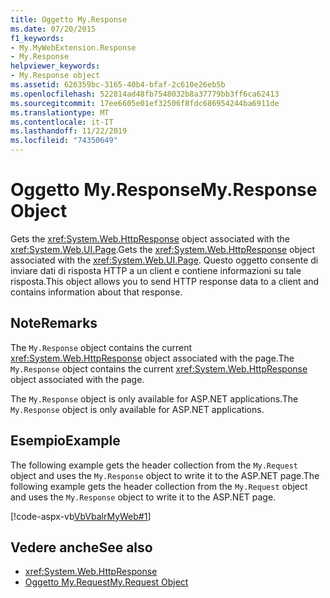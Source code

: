 ```yaml
---
title: Oggetto My.Response
ms.date: 07/20/2015
f1_keywords:
- My.MyWebExtension.Response
- My.Response
helpviewer_keywords:
- My.Response object
ms.assetid: 626359bc-3165-40b4-bfaf-2c610e26eb5b
ms.openlocfilehash: 522814ad48fb7548032b8a37779bb3ff6ca62413
ms.sourcegitcommit: 17ee6605e01ef32506f8fdc686954244ba6911de
ms.translationtype: MT
ms.contentlocale: it-IT
ms.lasthandoff: 11/22/2019
ms.locfileid: "74350649"
---
```

# <a name="myresponse-object"></a><span data-ttu-id="ac57f-102">Oggetto My.Response</span><span class="sxs-lookup"><span data-stu-id="ac57f-102">My.Response Object</span></span>
<span data-ttu-id="ac57f-103">Gets the <xref:System.Web.HttpResponse> object associated with the <xref:System.Web.UI.Page>.</span><span class="sxs-lookup"><span data-stu-id="ac57f-103">Gets the <xref:System.Web.HttpResponse> object associated with the <xref:System.Web.UI.Page>.</span></span> <span data-ttu-id="ac57f-104">Questo oggetto consente di inviare dati di risposta HTTP a un client e contiene informazioni su tale risposta.</span><span class="sxs-lookup"><span data-stu-id="ac57f-104">This object allows you to send HTTP response data to a client and contains information about that response.</span></span>  
  
## <a name="remarks"></a><span data-ttu-id="ac57f-105">Note</span><span class="sxs-lookup"><span data-stu-id="ac57f-105">Remarks</span></span>  
 <span data-ttu-id="ac57f-106">The `My.Response` object contains the current <xref:System.Web.HttpResponse> object associated with the page.</span><span class="sxs-lookup"><span data-stu-id="ac57f-106">The `My.Response` object contains the current <xref:System.Web.HttpResponse> object associated with the page.</span></span>  
  
 <span data-ttu-id="ac57f-107">The `My.Response` object is only available for ASP.NET applications.</span><span class="sxs-lookup"><span data-stu-id="ac57f-107">The `My.Response` object is only available for ASP.NET applications.</span></span>  
  
## <a name="example"></a><span data-ttu-id="ac57f-108">Esempio</span><span class="sxs-lookup"><span data-stu-id="ac57f-108">Example</span></span>  
 <span data-ttu-id="ac57f-109">The following example gets the header collection from the `My.Request` object and uses the `My.Response` object to write it to the ASP.NET page.</span><span class="sxs-lookup"><span data-stu-id="ac57f-109">The following example gets the header collection from the `My.Request` object and uses the `My.Response` object to write it to the ASP.NET page.</span></span>  
  
 [!code-aspx-vb[VbVbalrMyWeb#1](~/samples/snippets/visualbasic/VS_Snippets_VBCSharp/VbVbalrMyWeb/VB/Default.aspx#1)]  
  
## <a name="see-also"></a><span data-ttu-id="ac57f-110">Vedere anche</span><span class="sxs-lookup"><span data-stu-id="ac57f-110">See also</span></span>

- <xref:System.Web.HttpResponse>
- [<span data-ttu-id="ac57f-111">Oggetto My.Request</span><span class="sxs-lookup"><span data-stu-id="ac57f-111">My.Request Object</span></span>](../../../visual-basic/language-reference/objects/my-request-object.md)
